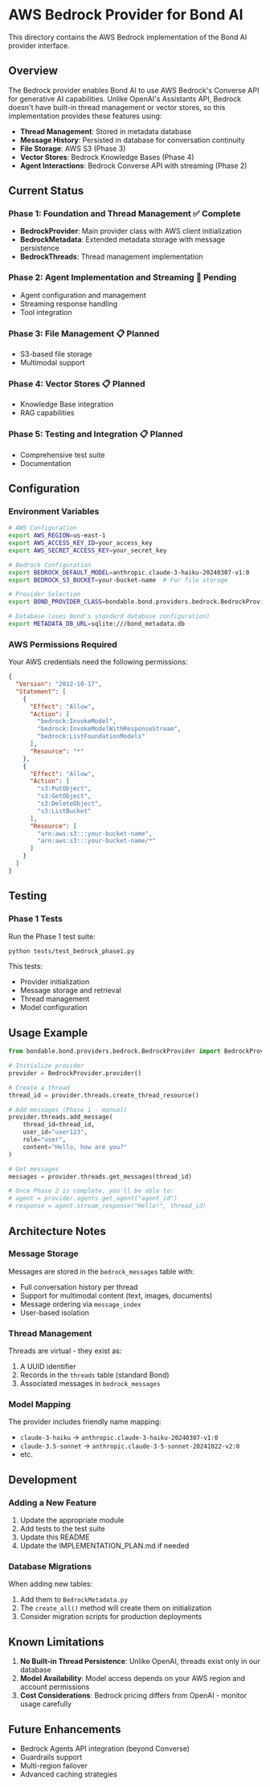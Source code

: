 # AWS Bedrock Provider for Bond AI

This directory contains the AWS Bedrock implementation of the Bond AI provider interface.

## Overview

The Bedrock provider enables Bond AI to use AWS Bedrock's Converse API for generative AI capabilities. Unlike OpenAI's Assistants API, Bedrock doesn't have built-in thread management or vector stores, so this implementation provides these features using:

- **Thread Management**: Stored in metadata database
- **Message History**: Persisted in database for conversation continuity
- **File Storage**: AWS S3 (Phase 3)
- **Vector Stores**: Bedrock Knowledge Bases (Phase 4)
- **Agent Interactions**: Bedrock Converse API with streaming (Phase 2)

## Current Status

### Phase 1: Foundation and Thread Management ✅ Complete

- **BedrockProvider**: Main provider class with AWS client initialization
- **BedrockMetadata**: Extended metadata storage with message persistence
- **BedrockThreads**: Thread management implementation

### Phase 2: Agent Implementation and Streaming 🚧 Pending

- Agent configuration and management
- Streaming response handling
- Tool integration

### Phase 3: File Management 📋 Planned

- S3-based file storage
- Multimodal support

### Phase 4: Vector Stores 📋 Planned

- Knowledge Base integration
- RAG capabilities

### Phase 5: Testing and Integration 📋 Planned

- Comprehensive test suite
- Documentation

## Configuration

### Environment Variables

```bash
# AWS Configuration
export AWS_REGION=us-east-1
export AWS_ACCESS_KEY_ID=your_access_key
export AWS_SECRET_ACCESS_KEY=your_secret_key

# Bedrock Configuration  
export BEDROCK_DEFAULT_MODEL=anthropic.claude-3-haiku-20240307-v1:0
export BEDROCK_S3_BUCKET=your-bucket-name  # For file storage

# Provider Selection
export BOND_PROVIDER_CLASS=bondable.bond.providers.bedrock.BedrockProvider.BedrockProvider

# Database (uses Bond's standard database configuration)
export METADATA_DB_URL=sqlite:///bond_metadata.db
```

### AWS Permissions Required

Your AWS credentials need the following permissions:

```json
{
  "Version": "2012-10-17",
  "Statement": [
    {
      "Effect": "Allow",
      "Action": [
        "bedrock:InvokeModel",
        "bedrock:InvokeModelWithResponseStream",
        "bedrock:ListFoundationModels"
      ],
      "Resource": "*"
    },
    {
      "Effect": "Allow", 
      "Action": [
        "s3:PutObject",
        "s3:GetObject",
        "s3:DeleteObject",
        "s3:ListBucket"
      ],
      "Resource": [
        "arn:aws:s3:::your-bucket-name",
        "arn:aws:s3:::your-bucket-name/*"
      ]
    }
  ]
}
```

## Testing

### Phase 1 Tests

Run the Phase 1 test suite:

```bash
python tests/test_bedrock_phase1.py
```

This tests:
- Provider initialization
- Message storage and retrieval
- Thread management
- Model configuration

## Usage Example

```python
from bondable.bond.providers.bedrock.BedrockProvider import BedrockProvider

# Initialize provider
provider = BedrockProvider.provider()

# Create a thread
thread_id = provider.threads.create_thread_resource()

# Add messages (Phase 1 - manual)
provider.threads.add_message(
    thread_id=thread_id,
    user_id="user123",
    role="user",
    content="Hello, how are you?"
)

# Get messages
messages = provider.threads.get_messages(thread_id)

# Once Phase 2 is complete, you'll be able to:
# agent = provider.agents.get_agent("agent_id")
# response = agent.stream_response("Hello!", thread_id)
```

## Architecture Notes

### Message Storage

Messages are stored in the `bedrock_messages` table with:
- Full conversation history per thread
- Support for multimodal content (text, images, documents)
- Message ordering via `message_index`
- User-based isolation

### Thread Management

Threads are virtual - they exist as:
1. A UUID identifier
2. Records in the `threads` table (standard Bond)
3. Associated messages in `bedrock_messages`

### Model Mapping

The provider includes friendly name mapping:
- `claude-3-haiku` → `anthropic.claude-3-haiku-20240307-v1:0`
- `claude-3.5-sonnet` → `anthropic.claude-3-5-sonnet-20241022-v2:0`
- etc.

## Development

### Adding a New Feature

1. Update the appropriate module
2. Add tests to the test suite
3. Update this README
4. Update the IMPLEMENTATION_PLAN.md if needed

### Database Migrations

When adding new tables:
1. Add them to `BedrockMetadata.py`
2. The `create_all()` method will create them on initialization
3. Consider migration scripts for production deployments

## Known Limitations

1. **No Built-in Thread Persistence**: Unlike OpenAI, threads exist only in our database
2. **Model Availability**: Model access depends on your AWS region and account permissions
3. **Cost Considerations**: Bedrock pricing differs from OpenAI - monitor usage carefully

## Future Enhancements

- Bedrock Agents API integration (beyond Converse)
- Guardrails support
- Multi-region failover
- Advanced caching strategies